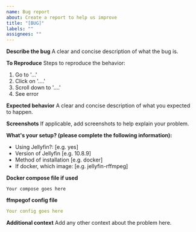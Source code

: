```yaml
---
name: Bug report
about: Create a report to help us improve
title: "[BUG]"
labels: ""
assignees: ""
---
```


**Describe the bug**
A clear and concise description of what the bug is.

**To Reproduce**
Steps to reproduce the behavior:

1. Go to '...'
2. Click on '....'
3. Scroll down to '....'
4. See error

**Expected behavior**
A clear and concise description of what you expected to happen.

**Screenshots**
If applicable, add screenshots to help explain your problem.

**What's your setup? (please complete the following information):**

- Using Jellyfin?: [e.g. yes]
- Version of Jellyfin [e.g. 10.8.9]
- Method of installation [e.g. docker]
- If docker, which image: [e.g. jellyfin-rffmpeg]

**Docker compose file if used**

```docker
Your compose goes here
```

**ffmpegof config file**

```yaml
Your config goes here
```

**Additional context**
Add any other context about the problem here.
